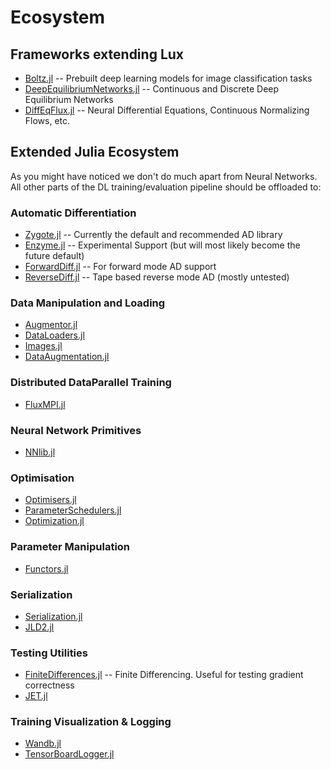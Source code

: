 # Ecosystem

## Frameworks extending Lux

- [Boltz.jl](https://github.com/avik-pal/Lux.jl/tree/main/lib/Boltz) -- Prebuilt deep learning models for image classification tasks
- [DeepEquilibriumNetworks.jl](https://github.com/SciML/DeepEquilibriumNetworks.jl) -- Continuous and Discrete Deep Equilibrium Networks
- [DiffEqFlux.jl](https://github.com/SciML/DiffEqFlux.jl) -- Neural Differential Equations, Continuous Normalizing Flows, etc.

## Extended Julia Ecosystem

As you might have noticed we don't do much apart from Neural Networks. All other parts of the DL training/evaluation pipeline should be offloaded to:


### Automatic Differentiation

- [Zygote.jl](https://github.com/FluxML/Zygote.jl) -- Currently the default and recommended AD library
- [Enzyme.jl](https://github.com/EnzymeAD/Enzyme.jl) -- Experimental Support (but will most likely become the future default)
- [ForwardDiff.jl](https://github.com/JuliaDiff/ForwardDiff.jl) -- For forward mode AD support
- [ReverseDiff.jl](https://github.com/JuliaDiff/ReverseDiff.jl) -- Tape based reverse mode AD (mostly untested)


### Data Manipulation and Loading

-  [Augmentor.jl](https://evizero.github.io/Augmentor.jl/stable/)
-  [DataLoaders.jl](https://lorenzoh.github.io/DataLoaders.jl/docs/dev/)
-  [Images.jl](https://juliaimages.org/stable/)
-  [DataAugmentation.jl](https://lorenzoh.github.io/DataAugmentation.jl/dev/README.md.html)


### Distributed DataParallel Training

- [FluxMPI.jl](https://github.com/avik-pal/FluxMPI.jl)


### Neural Network Primitives

- [NNlib.jl](https://fluxml.ai/Flux.jl/stable/models/nnlib/)


### Optimisation 

- [Optimisers.jl](https://github.com/FluxML/Optimisers.jl)
- [ParameterSchedulers.jl](https://darsnack.github.io/ParameterSchedulers.jl/dev/README.html)
- [Optimization.jl](http://optimization.sciml.ai/stable/)


### Parameter Manipulation

- [Functors.jl](https://fluxml.ai/Functors.jl/stable/)


### Serialization

- [Serialization.jl](https://docs.julialang.org/en/v1/stdlib/Serialization/)
- [JLD2.jl](https://github.com/JuliaIO/JLD2.jl)


### Testing Utilities

- [FiniteDifferences.jl](https://github.com/JuliaDiff/FiniteDifferences.jl) -- Finite Differencing. Useful for testing gradient correctness
- [JET.jl](https://aviatesk.github.io/JET.jl/dev/)


### Training Visualization & Logging

- [Wandb.jl](https://github.com/avik-pal/Wandb.jl)
- [TensorBoardLogger.jl](https://github.com/PhilipVinc/TensorBoardLogger.jl)
